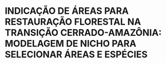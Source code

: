 # INDICAÇÃO DE ÁREAS PARA RESTAURAÇÃO FLORESTAL NA TRANSIÇÃO CERRADO-AMAZÔNIA: MODELAGEM DE NICHO PARA SELECIONAR ÁREAS E ESPÉCIES
